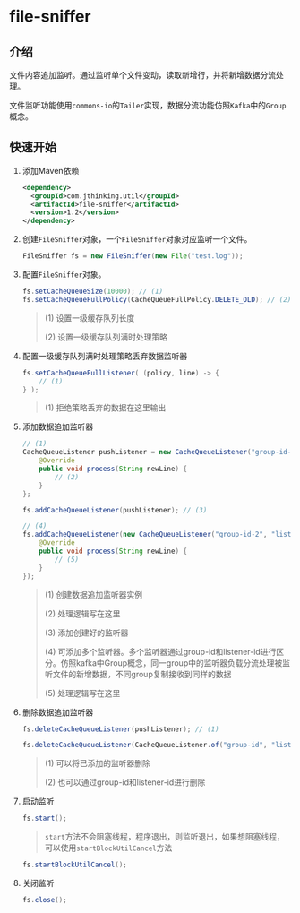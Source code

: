 # file-sniffer

## 介绍

文件内容追加监听。通过监听单个文件变动，读取新增行，并将新增数据分流处理。

文件监听功能使用`commons-io`的`Tailer`实现，数据分流功能仿照`Kafka`中的`Group`概念。

## 快速开始

1. 添加Maven依赖

    ```xml
    <dependency>
      <groupId>com.jthinking.util</groupId>
      <artifactId>file-sniffer</artifactId>
      <version>1.2</version>
    </dependency>
    ```

2. 创建`FileSniffer`对象，一个`FileSniffer`对象对应监听一个文件。

    ```java
    FileSniffer fs = new FileSniffer(new File("test.log"));
    ```

3. 配置`FileSniffer`对象。

    ```java
    fs.setCacheQueueSize(10000); // (1)
    fs.setCacheQueueFullPolicy(CacheQueueFullPolicy.DELETE_OLD); // (2) 
    ```
    > (1) 设置一级缓存队列长度
    >
    > (2) 设置一级缓存队列满时处理策略
    > 

4. 配置一级缓存队列满时处理策略丢弃数据监听器

    ```java
    fs.setCacheQueueFullListener( (policy, line) -> {
        // (1)
    } );
    ```
    > (1) 拒绝策略丢弃的数据在这里输出

5. 添加数据追加监听器

    ```java
    // (1)
    CacheQueueListener pushListener = new CacheQueueListener("group-id-1", "listener-id-1") {
        @Override
        public void process(String newLine) {
            // (2)
        }
    };
    
    fs.addCacheQueueListener(pushListener); // (3)

    // (4)
    fs.addCacheQueueListener(new CacheQueueListener("group-id-2", "listener-id-2") {
        @Override
        public void process(String newLine) {
            // (5)
        }
    });
    ```
    > (1) 创建数据追加监听器实例
    > 
    > (2) 处理逻辑写在这里
    > 
    > (3) 添加创建好的监听器
    > 
    > (4) 可添加多个监听器。多个监听器通过group-id和listener-id进行区分。仿照kafka中Group概念，同一group中的监听器负载分流处理被监听文件的新增数据，不同group复制接收到同样的数据
    > 
    > (5) 处理逻辑写在这里

6. 删除数据追加监听器

    ```java
    fs.deleteCacheQueueListener(pushListener); // (1)

    fs.deleteCacheQueueListener(CacheQueueListener.of("group-id", "listener-id")); // (2)
    ```
    > (1) 可以将已添加的监听器删除
    > 
    > (2) 也可以通过group-id和listener-id进行删除
    > 

7. 启动监听

    ```java
    fs.start();
    ```
    > `start`方法不会阻塞线程，程序退出，则监听退出，如果想阻塞线程，可以使用`startBlockUtilCancel`方法
    ```java
    fs.startBlockUtilCancel();
    ```

8. 关闭监听

    ```java
    fs.close();
    ```
